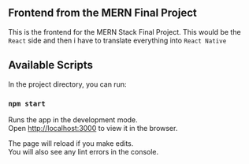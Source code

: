 ## Frontend from the MERN Final Project

This is the frontend for the MERN Stack Final Project. This would be the `React` side and then i have to translate everything into `React Native`

## Available Scripts

In the project directory, you can run:

### `npm start`

Runs the app in the development mode.\
Open [http://localhost:3000](http://localhost:3000) to view it in the browser.

The page will reload if you make edits.\
You will also see any lint errors in the console.
